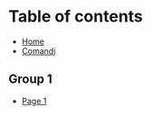 # Table of contents

* [Home](README.md)
* [Comandi](Comandi.md)

## Group 1

* [Page 1](group-1/page-1.md)
